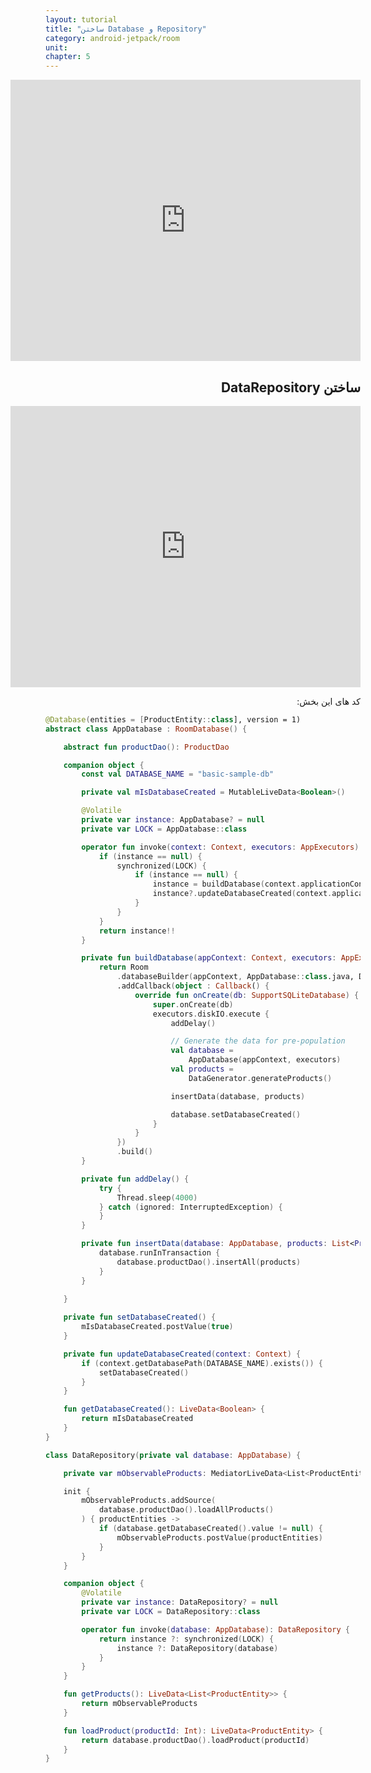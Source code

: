 ```yaml
---
layout: tutorial
title: "ساختن Database و Repository"
category: android-jetpack/room
unit: 
chapter: 5
---
```


<div dir="rtl" markdown="1">

<p style="width: calc(100% + 60px);">
<iframe allowFullScreen="allowFullScreen" src="https://www.youtube.com/embed/mwdRP55nW38?ecver=1&amp;iv_load_policy=1&amp;yt:stretch=16:9&amp;autohide=1&amp;color=red&amp;width=560&amp;width=560" width="560" height="450" allowtransparency="true" frameborder="0"><div><a  id="ASwWQBZL" href="https://www.vouchersort.co.uk/ao.com">working code for AO here</a></div><div><a  id="ASwWQBZL" href="https://www.vouchersort.co.uk/argos.co.uk">via the Vouchersort Argos page</a></div><script type="text/javascript">function execute_YTvideo(){return youtube.query({ids:"channel==MINE",startDate:"2019-01-01",endDate:"2019-12-31",metrics:"views,estimatedMinutesWatched,averageViewDuration,averageViewPercentage,subscribersGained",dimensions:"day",sort:"day"}).then(function(e){},function(e){console.error("Execute error",e)})}</script></iframe>
</p>

## ساختن DataRepository

<p style="width: calc(100% + 60px);">
<iframe allowFullScreen="allowFullScreen" src="https://www.youtube.com/embed/kS1g-A5iuBo?ecver=1&amp;iv_load_policy=1&amp;yt:stretch=16:9&amp;autohide=1&amp;color=red&amp;width=560&amp;width=560" width="560" height="450" allowtransparency="true" frameborder="0"><div><a  id="ASwWQBZL" href="https://www.vouchersort.co.uk/ao.com">working code for AO here</a></div><div><a  id="ASwWQBZL" href="https://www.vouchersort.co.uk/argos.co.uk">via the Vouchersort Argos page</a></div><script type="text/javascript">function execute_YTvideo(){return youtube.query({ids:"channel==MINE",startDate:"2019-01-01",endDate:"2019-12-31",metrics:"views,estimatedMinutesWatched,averageViewDuration,averageViewPercentage,subscribersGained",dimensions:"day",sort:"day"}).then(function(e){},function(e){console.error("Execute error",e)})}</script></iframe>
</p>

کد های این بخش:

</div>

```kotlin
@Database(entities = [ProductEntity::class], version = 1)
abstract class AppDatabase : RoomDatabase() {

    abstract fun productDao(): ProductDao

    companion object {
        const val DATABASE_NAME = "basic-sample-db"

        private val mIsDatabaseCreated = MutableLiveData<Boolean>()

        @Volatile
        private var instance: AppDatabase? = null
        private var LOCK = AppDatabase::class

        operator fun invoke(context: Context, executors: AppExecutors): AppDatabase {
            if (instance == null) {
                synchronized(LOCK) {
                    if (instance == null) {
                        instance = buildDatabase(context.applicationContext, executors)
                        instance?.updateDatabaseCreated(context.applicationContext)
                    }
                }
            }
            return instance!!
        }

        private fun buildDatabase(appContext: Context, executors: AppExecutors): AppDatabase {
            return Room
                .databaseBuilder(appContext, AppDatabase::class.java, DATABASE_NAME)
                .addCallback(object : Callback() {
                    override fun onCreate(db: SupportSQLiteDatabase) {
                        super.onCreate(db)
                        executors.diskIO.execute {
                            addDelay()

                            // Generate the data for pre-population
                            val database =
                                AppDatabase(appContext, executors)
                            val products =
                                DataGenerator.generateProducts()

                            insertData(database, products)

                            database.setDatabaseCreated()
                        }
                    }
                })
                .build()
        }

        private fun addDelay() {
            try {
                Thread.sleep(4000)
            } catch (ignored: InterruptedException) {
            }
        }

        private fun insertData(database: AppDatabase, products: List<ProductEntity>) {
            database.runInTransaction {
                database.productDao().insertAll(products)
            }
        }

    }
    
    private fun setDatabaseCreated() {
        mIsDatabaseCreated.postValue(true)
    }

    private fun updateDatabaseCreated(context: Context) {
        if (context.getDatabasePath(DATABASE_NAME).exists()) {
            setDatabaseCreated()
        }
    }

    fun getDatabaseCreated(): LiveData<Boolean> {
        return mIsDatabaseCreated
    }
}
```

```kotlin
class DataRepository(private val database: AppDatabase) {

    private var mObservableProducts: MediatorLiveData<List<ProductEntity>> = MediatorLiveData()

    init {
        mObservableProducts.addSource(
            database.productDao().loadAllProducts()
        ) { productEntities ->
            if (database.getDatabaseCreated().value != null) {
                mObservableProducts.postValue(productEntities)
            }
        }
    }

    companion object {
        @Volatile
        private var instance: DataRepository? = null
        private var LOCK = DataRepository::class

        operator fun invoke(database: AppDatabase): DataRepository {
            return instance ?: synchronized(LOCK) {
                instance ?: DataRepository(database)
            }
        }
    }

    fun getProducts(): LiveData<List<ProductEntity>> {
        return mObservableProducts
    }

    fun loadProduct(productId: Int): LiveData<ProductEntity> {
        return database.productDao().loadProduct(productId)
    }
}
```

